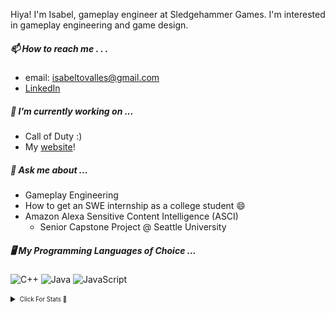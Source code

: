 Hiya! I'm Isabel, gameplay engineer at Sledgehammer Games. I'm interested in gameplay engineering and game design. 

##### 📫 How to reach me . . . 
  - email: isabeltovalles@gmail.com
  - [LinkedIn](https://www.linkedin.com/in/isabel-t-ovalles/)
 
 ##### 🔭 I’m currently working on ...
 - Call of Duty :) 
 - My [website](https://isabeltovalles.com)!

##### 💬 Ask me about ...
- Gameplay Engineering
- How to get an SWE internship as a college student :smile:
- Amazon Alexa Sensitive Content Intelligence (ASCI)
   - Senior Capstone Project @ Seattle University

##### 🖥️ My Programming Languages of Choice ...
![C++](https://img.shields.io/badge/c++-%2300599C.svg?style=for-the-badge&logo=c%2B%2B&logoColor=white) ![Java](https://img.shields.io/badge/java-%23ED8B00.svg?style=for-the-badge&logo=openjdk&logoColor=white) ![JavaScript](https://img.shields.io/badge/javascript-%23323330.svg?style=for-the-badge&logo=javascript&logoColor=%23F7DF1E)

<details>
  <summary><sub><sup> Click For Stats 👀</sup></sub></summary>
	<img align="center" src="/github-metrics.svg" alt="Metrics" width="400">
  	<img align="center" src="metrics.plugin.calendar.svg" width="400">
  	<img align="center" src="metrics.plugin.languages.details.svg" width="400">
</details>
